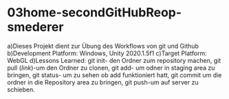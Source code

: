 # 03home-secondGitHubReop-smederer
a)Dieses Projekt dient zur Übung des Workflows von git und Github
b)Development Platform: Windows, Unity 2020.1.5f1
c)Target Platform: WebGL
d)Lessons Learned: git init- den Ordner zum repository machen, git pull (*link*)-um den Ordner zu clonen,
git add- um odner in staging area zu bringen, git status- um zu sehen ob add funktioniert hatt, git commit um die ordner in die Repository area zu bringen, git push-um auf server zu schieben.

